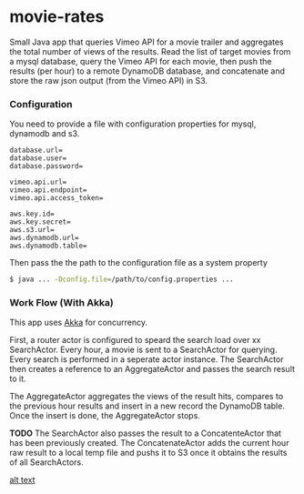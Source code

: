 # movie-rates
Small Java app that queries Vimeo API for a movie trailer and aggregates the total number of views of the results.
Read the list of target movies from a mysql database, query the Vimeo API for each movie, then push the results (per hour)
to a remote DynamoDB database, and concatenate and store the raw json output (from the Vimeo API) in S3.

### Configuration

You need to provide a file with configuration properties for mysql, dynamodb and s3.

    database.url=
    database.user=
    database.password=

    vimeo.api.url=
    vimeo.api.endpoint=
    vimeo.api.access_token=

    aws.key.id=
    aws.key.secret=
    aws.s3.url=
    aws.dynamodb.url=
    aws.dynamodb.table=


Then pass the the path to the configuration file as a system property

```sh
$ java ... -Dconfig.file=/path/to/config.properties ...
```
### Work Flow (With Akka)

This app uses [Akka](http://akka.io) for concurrency.

First, a router actor is configured to speard the search load over xx SearchActor.
Every hour, a movie is sent to a SearchActor for querying. Every search is performed in a seperate actor instance.
The SearchActor then creates a reference to an AggregateActor and passes the search result to it.

The AggregateActor aggregates the views of the result hits, compares to the previous hour results and insert in a new record the DynamoDB table. Once the insert is done, the AggregateActor stops.

**TODO** The SearchActor also passes the result to a ConcatenteActor that has been previously created. The ConcatenateActor adds the current hour raw result to a local temp file and pushs it to S3 once it obtains the results of all SearchActors.

[alt text](/docs/diagram.png)